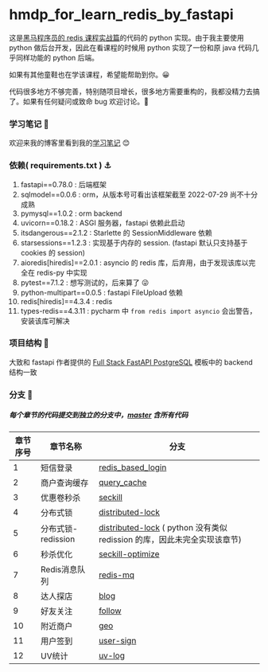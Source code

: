 # hmdp_for_learn_redis_by_fastapi

这是[黑马程序员的 redis 课程实战篇](https://www.bilibili.com/video/BV1cr4y1671t?p=24)的代码的 python 实现。由于我主要使用
python 做后台开发，因此在看课程的时候用 python 实现了一份和原 java 代码几乎同样功能的 python 后端。

如果有其他童鞋也在学该课程，希望能帮助到你。😀

代码很多地方不够完善，特别随项目增长，很多地方需要重构的，我都没精力去搞了。如果有任何疑问或致命 bug 欢迎讨论。🥂

### 学习笔记 📓

欢迎来我的博客里看到我的[学习笔记](https://dilless.github.io/categories/redis/) 😊

### 依赖( requirements.txt ) ⚓

1. fastapi==0.78.0 : 后端框架
2. sqlmodel==0.0.6 : orm，从版本号可看出该框架截至 2022-07-29 尚不十分成熟
3. pymysql==1.0.2 : orm backend
4. uvicorn==0.18.2 : ASGI 服务器，fastapi 依赖此启动
5. itsdangerous==2.1.2 : Starlette 的 SessionMiddleware 依赖
6. starsessions==1.2.3 : 实现基于内存的 session. (fastapi 默认只支持基于 cookies 的 session)
7. aioredis[hiredis]==2.0.1 : asyncio 的 redis 库，后弃用，由于发现该库以完全在 redis-py 中实现
8. pytest==7.1.2 : 想写测试的，后来算了 😜
9. python-multipart==0.0.5 : fastapi FileUpload 依赖
10. redis[hiredis]==4.3.4 : redis
11. types-redis==4.3.11 : pycharm 中 `from redis import asyncio` 会出警告，安装该库可解决

### 项目结构 🧱

大致和 fastapi 作者提供的 [Full Stack FastAPI PostgreSQL](https://github.com/tiangolo/full-stack-fastapi-postgresql)
模板中的 backend 结构一致

### 分支 🕎

##### 每个章节的代码提交到独立的分支中，[master](https://github.com/dilless/hmdp_for_learn_redis_by_fastapi/tree/master) 含所有代码

| 章节序号 | 章节名称            | 分支                                                                                                                                          |
|------|-----------------|---------------------------------------------------------------------------------------------------------------------------------------------|
| 1    | 短信登录            | [redis_based_login](https://github.com/dilless/hmdp_for_learn_redis_by_fastapi/tree/redis_based_login)                                      |
| 2    | 商户查询缓存          | [query_cache](https://github.com/dilless/hmdp_for_learn_redis_by_fastapi/tree/query_cache)                                                  |
| 3    | 优惠卷秒杀           | [seckill](https://github.com/dilless/hmdp_for_learn_redis_by_fastapi/tree/seckill)                                                          |
| 4    | 分布式锁            | [distributed-lock](https://github.com/dilless/hmdp_for_learn_redis_by_fastapi/tree/distributed-lock)                                        |
| 5    | 分布式锁-redission  | [distributed-lock](https://github.com/dilless/hmdp_for_learn_redis_by_fastapi/tree/distributed-lock) ( python 没有类似 redission 的库，因此未完全实现该章节) |
| 6    | 秒杀优化            | [seckill-optimize](https://github.com/dilless/hmdp_for_learn_redis_by_fastapi/tree/seckill-optimize)                                        |
| 7    | Redis消息队列       | [redis-mq](https://github.com/dilless/hmdp_for_learn_redis_by_fastapi/tree/redis-mq)                                                        |
| 8    | 达人探店            | [blog](https://github.com/dilless/hmdp_for_learn_redis_by_fastapi/tree/blog)                                                                |
| 9    | 好友关注            | [follow](https://github.com/dilless/hmdp_for_learn_redis_by_fastapi/tree/follow)                                                            |
| 10   | 附近商户            | [geo](https://github.com/dilless/hmdp_for_learn_redis_by_fastapi/tree/geo)                                                                  |
| 11   | 用户签到            | [user-sign](https://github.com/dilless/hmdp_for_learn_redis_by_fastapi/tree/user-sign)                                                      |
| 12   | UV统计            | [uv-log](https://github.com/dilless/hmdp_for_learn_redis_by_fastapi/tree/uv-log)                                                            |
